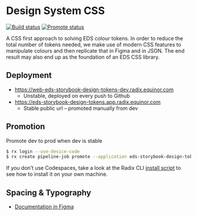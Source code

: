 # Design System CSS
[![Build status](https://api.radix.equinor.com/api/v1/applications/eds-storybook-design-tokens/environments/dev/buildstatus)](https://web-eds-storybook-design-tokens-dev.radix.equinor.com)
[![Promote status](https://api.radix.equinor.com/api/v1/applications/eds-storybook-design-tokens/environments/prod/buildstatus?pipeline=promote)](https://eds-storybook-design-tokens.app.radix.equinor.com)

A CSS first approach to solving EDS colour tokens. In order to reduce the total number of tokens needed, we make use of modern CSS features to manipulate colours and then replicate that in Figma and in JSON. The end result may also end up as the foundation of an EDS CSS library.

## Deployment

- https://web-eds-storybook-design-tokens-dev.radix.equinor.com
  - Unstable, deployed on every push to Github
- https://eds-storybook-design-tokens.app.radix.equinor.com
  - Stable public url – promoted manually from dev

## Promotion

Promote dev to prod when dev is stable

```sh
$ rx login --use-device-code
$ rx create pipeline-job promote --application eds-storybook-design-tokens --from-environment dev --to-environment prod --use-active-deployment
```
If you don’t use Codespaces, take a look at the Radix CLI [install script](https://github.com/equinor/design-system-css/blob/main/.devcontainer/radix.sh) to see how to install it on your own machine.

## Spacing & Typography

- [Documentation in Figma](https://www.figma.com/design/ZSh11jqMpemjSCHaENayna/%F0%9F%93%98-EDS-2.0-Spacing-%26-Typography-Documentation?node-id=1-1273&node-type=canvas&t=5OAjnA6LVLx5sYvG-11)

